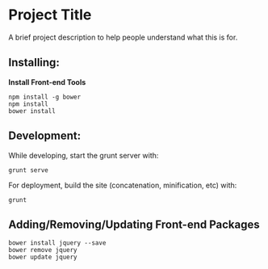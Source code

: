 # Project Title

A brief project description to help people understand what this is for.

## Installing:

**Install Front-end Tools**

	npm install -g bower
	npm install
	bower install
  
## Development:

While developing, start the grunt server with:

	grunt serve

For deployment, build the site (concatenation, minification, etc) with:
  
	grunt

## Adding/Removing/Updating Front-end Packages

	bower install jquery --save
	bower remove jquery
	bower update jquery